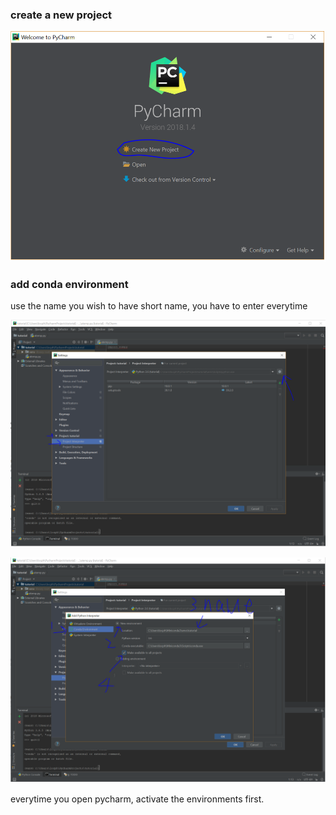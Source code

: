[//]: # (Image References)

[image3]: ./images/create.PNG "create"
[image4]: ./images/conda.PNG "conda"
[image5]: ./images/conda_2.PNG "conda2"

### create a new project
![alt text][image3]

### add conda environment
use the name you wish to have
short name, you have to enter everytime

![alt text][image4]

![alt text][image5]

everytime you open pycharm, activate the environments first.
